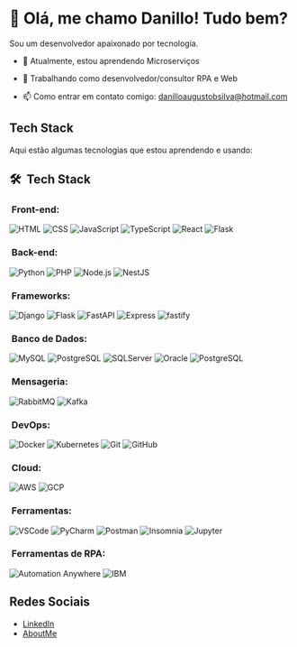 # 👋 Olá, me chamo Danillo! Tudo bem?

 Sou um desenvolvedor apaixonado por tecnologia.

- 🌱 Atualmente, estou aprendendo Microserviços
- 💼 Trabalhando como desenvolvedor/consultor RPA e Web

- 📫 Como entrar em contato comigo: [danilloaugustobsilva@hotmail.com](danilloaugustobsilva@hotmail.com)

## Tech Stack

Aqui estão algumas tecnologias que estou aprendendo e usando:

<h2> 🛠 &nbsp;Tech Stack</h2>
<h3>&nbsp;Front-end:</h3>

![HTML](https://img.shields.io/badge/-HTML-333333?style=flat&logo=HTML5)
![CSS](https://img.shields.io/badge/-CSS-333333?style=flat&logo=CSS3&logoColor=1572B6)
![JavaScript](https://img.shields.io/badge/-JavaScript-333333?style=flat&logo=javascript)
![TypeScript](https://img.shields.io/badge/-TypeScript-333333?style=flat&logo=typescript&logoColor=2D79C7)
![React](https://img.shields.io/badge/-React-333333?style=flat&logo=react)
![Flask](https://img.shields.io/badge/-Flask-333333?style=flat&logo=flask)

<h3>&nbsp;Back-end:</h3>

![Python](https://img.shields.io/badge/-Python-333333?style=flat&logo=python)
![PHP](https://img.shields.io/badge/-PHP-333333?style=flat&logo=php)
![Node.js](https://img.shields.io/badge/-Node.js-333333?style=flat&logo=node.js)
![NestJS](https://img.shields.io/badge/-NestJS-333333?style=flat&logo=nestjs&logoColor=E535AB)

<h3>&nbsp;Frameworks:</h3>

![Django](https://img.shields.io/badge/-Django-333333?style=flat&logo=django)
![Flask](https://img.shields.io/badge/-Flask-333333?style=flat&logo=flask)
![FastAPI](https://img.shields.io/badge/-FastAPI-333333?style=flat&logo=fastapi)
![Express](https://img.shields.io/badge/-Express-333333?style=flat&logo=express)
![fastify](https://img.shields.io/badge/-fastify-333333?style=flat&logo=fastify)


<h3>&nbsp;Banco de Dados:</h3>

![MySQL](https://img.shields.io/badge/-MySQL-333333?style=flat&logo=mysql)
![PostgreSQL](https://img.shields.io/badge/-PostgreSQL-333333?style=flat&logo=postgresql)
![SQLServer](https://img.shields.io/badge/-SQLServer-333333?style=flat&logo=microsoft-sql-server)
![Oracle](https://img.shields.io/badge/-Oracle-333333?style=flat&logo=oracle)
![PostgreSQL](https://img.shields.io/badge/-PostgreSQL-333333?style=flat&logo=postgresql)

<h3>&nbsp;Mensageria:</h3>

![RabbitMQ](https://img.shields.io/badge/-RabbitMQ-333333?style=flat&logo=rabbitmq)
![Kafka](https://img.shields.io/badge/-Kafka-333333?style=flat&logo=apache-kafka)

<h3>&nbsp;DevOps:</h3>

![Docker](https://img.shields.io/badge/-Docker-333333?style=flat&logo=docker)
![Kubernetes](https://img.shields.io/badge/-Kubernetes-333333?style=flat&logo=kubernetes)
![Git](https://img.shields.io/badge/-Git-333333?style=flat&logo=git)
![GitHub](https://img.shields.io/badge/-GitHub-333333?style=flat&logo=github)


<h3>&nbsp;Cloud:</h3>

![AWS](https://img.shields.io/badge/-AWS-333333?style=flat&logo=amazon-aws)
![GCP](https://img.shields.io/badge/-GCP-333333?style=flat&logo=google-cloud)


<h3>&nbsp;Ferramentas:</h3>

![VSCode](https://img.shields.io/badge/-VSCode-333333?style=flat&logo=visual-studio-code)
![PyCharm](https://img.shields.io/badge/-PyCharm-333333?style=flat&logo=pycharm)
![Postman](https://img.shields.io/badge/-Postman-333333?style=flat&logo=postman)
![Insomnia](https://img.shields.io/badge/-Insomnia-333333?style=flat&logo=insomnia)
![Jupyter](https://img.shields.io/badge/-Jupyter-333333?style=flat&logo=jupyter)


<h3>&nbsp;Ferramentas de RPA:</h3>

![Automation Anywhere](https://img.shields.io/badge/-Automation%20Anywhere-333333?style=flat&logo=automation-anywhere)
![IBM](https://img.shields.io/badge/-IBM-333333?style=flat&logo=ibm)


## Redes Sociais

- [LinkedIn](https://www.linkedin.com/in/danillosilva/)
- [AboutMe](https://about.me/danillosilva)
